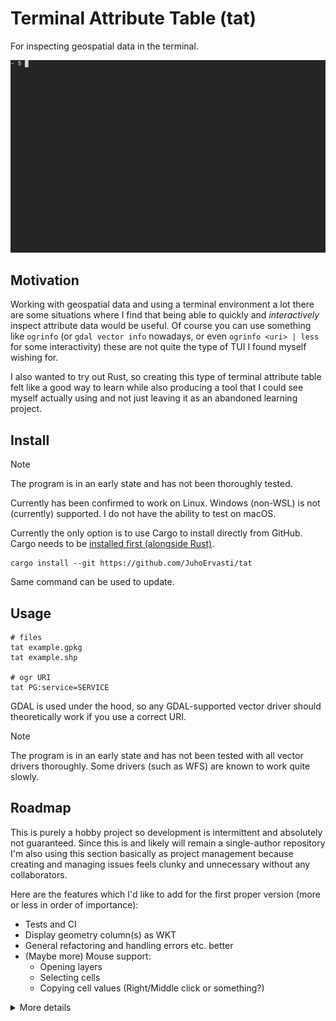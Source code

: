 # Terminal Attribute Table (tat)

For inspecting geospatial data in the terminal.

![](img/demo.gif)

## Motivation

Working with geospatial data and using a terminal environment a lot there are some situations
where I find that being able to quickly and _interactively_ inspect attribute data would be useful.
Of course you can use something like `ogrinfo` (or `gdal vector info` nowadays, or even
`ogrinfo <uri> | less` for some interactivity) these are not quite the type of TUI I found myself
wishing for.

I also wanted to try out Rust, so creating this type of terminal attribute table felt like a good
way to learn while also producing a tool that I could see myself actually using and not just leaving
it as an abandoned learning project.

## Install

> [!NOTE]
> The program is in an early state and has not been thoroughly tested.

Currently has been confirmed to work on Linux. Windows (non-WSL) is not (currently) supported.
I do not have the ability to test on macOS.

Currently the only option is to use Cargo to install directly from GitHub.
Cargo needs to be [installed first (alongside Rust)](https://doc.rust-lang.org/cargo/getting-started/installation.html).

```shell
cargo install --git https://github.com/JuhoErvasti/tat
```

Same command can be used to update.

## Usage

```shell
# files
tat example.gpkg
tat example.shp

# ogr URI
tat PG:service=SERVICE
```

GDAL is used under the hood, so any GDAL-supported vector driver should theoretically work if
you use a correct URI.

> [!NOTE]
> The program is in an early state and has not been tested with all vector drivers thoroughly.
> Some drivers (such as WFS) are known to work quite slowly.

## Roadmap

This is purely a hobby project so development is intermittent and absolutely not guaranteed.
Since this is and likely will remain a single-author repository I'm also using this section
basically as project management because creating and managing issues feels clunky and unnecessary
without any collaborators.

Here are the features which I'd like to add for the first proper version (more or less in order of importance):

- Tests and CI
- Display geometry column(s) as WKT
- General refactoring and handling errors etc. better
- (Maybe more) Mouse support:
  - Opening layers
  - Selecting cells
  - Copying cell values (Right/Middle click or something?)

<details>
<summary>More details</summary>

  Following are features which I've thought of but aren't top priority.

  Most important:
  - Optimize performance
    - Some drivers such as CSV and WFS are slow even with a fairly small number of features

  Maybe:
  - Some support for looking at raster metadata (not displaying raster itself, similar to `gdalinfo`)?
  - Allow copying geometry as WKB in addition to WKT
  - Allow setting an attribute filter to the dataset
    - (Maybe) also a spatial filter?
  - Ability to select a whole feature in the attribute table
    - (Maybe) allow selecting multiple features?
    - (Maybe) copy it/them as GeoJSON/GML(?)
  - Allow exporting dataset as a GeoPackage
    - (Maybe) as any ogr-supported driver?
    - (Maybe) allow selecting which layers are exported?
    - (Maybe) if selecting features are implemented, export only those features?

  Unlikely:
  - Raster attribute tables
  - Some way of displaying geometries as other whan WKT
    - Probably best bet would be to render the geometry as a temporary image and display it using [viuer](https://github.com/atanunq/viuer)
    - However, this would be a significant undertaking and the actual utility of it is fairly minimal
    - But it would be pretty cool

  Extremely unlikely:
  - Editing of any kind, the main impetus for developing this tool is to just inspect data

  Wontfix:
  - ~~(Maybe) jumping to specific cell?~~
    - I figure there's really no clean solution for this that would be actually convenient
</details>
